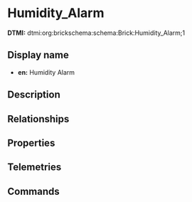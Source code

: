# Humidity_Alarm
**DTMI:** dtmi:org:brickschema:schema:Brick:Humidity_Alarm;1
## Display name
- **en:** Humidity Alarm
## Description
## Relationships
## Properties
## Telemetries
## Commands
